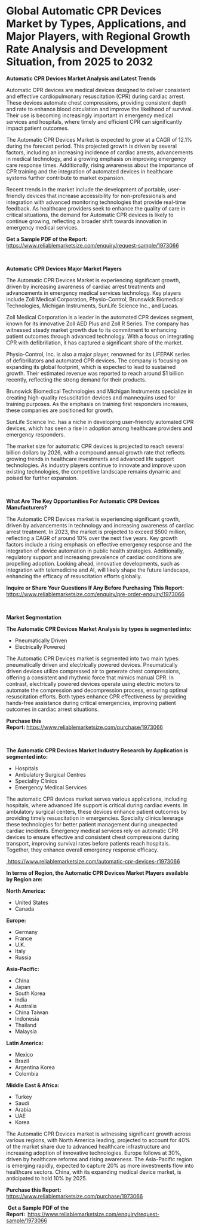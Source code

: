 <p><h1>Global Automatic CPR Devices Market by Types, Applications, and Major Players, with Regional Growth Rate Analysis and Development Situation, from 2025 to 2032</h1></p><p><strong>Automatic CPR Devices Market Analysis and Latest Trends</strong></p>
<p><p>Automatic CPR devices are medical devices designed to deliver consistent and effective cardiopulmonary resuscitation (CPR) during cardiac arrest. These devices automate chest compressions, providing consistent depth and rate to enhance blood circulation and improve the likelihood of survival. Their use is becoming increasingly important in emergency medical services and hospitals, where timely and efficient CPR can significantly impact patient outcomes.</p><p>The Automatic CPR Devices Market is expected to grow at a CAGR of 12.1% during the forecast period. This projected growth is driven by several factors, including an increasing incidence of cardiac arrests, advancements in medical technology, and a growing emphasis on improving emergency care response times. Additionally, rising awareness about the importance of CPR training and the integration of automated devices in healthcare systems further contribute to market expansion.</p><p>Recent trends in the market include the development of portable, user-friendly devices that increase accessibility for non-professionals and integration with advanced monitoring technologies that provide real-time feedback. As healthcare providers seek to enhance the quality of care in critical situations, the demand for Automatic CPR devices is likely to continue growing, reflecting a broader shift towards innovation in emergency medical services.</p></p>
<p><strong>Get a Sample PDF of the Report:&nbsp;</strong> <a href="https://www.reliablemarketsize.com/enquiry/request-sample/1973066?utm_campaign=2637&utm_medium=2&utm_source=Github&utm_content=ia&utm_term=13042025&utm_id=automatic-cpr-devices">https://www.reliablemarketsize.com/enquiry/request-sample/1973066</a></p>
<p>&nbsp;</p>
<p><strong>Automatic CPR Devices Major Market Players</strong></p>
<p><p>The Automatic CPR Devices Market is experiencing significant growth, driven by increasing awareness of cardiac arrest treatments and advancements in emergency medical services technology. Key players include Zoll Medical Corporation, Physio-Control, Brunswick Biomedical Technologies, Michigan Instruments, SunLife Science Inc., and Lucas.</p><p>Zoll Medical Corporation is a leader in the automated CPR devices segment, known for its innovative Zoll AED Plus and Zoll R Series. The company has witnessed steady market growth due to its commitment to enhancing patient outcomes through advanced technology. With a focus on integrating CPR with defibrillation, it has captured a significant share of the market.</p><p>Physio-Control, Inc. is also a major player, renowned for its LIFEPAK series of defibrillators and automated CPR devices. The company is focusing on expanding its global footprint, which is expected to lead to sustained growth. Their estimated revenue was reported to reach around $1 billion recently, reflecting the strong demand for their products.</p><p>Brunswick Biomedical Technologies and Michigan Instruments specialize in creating high-quality resuscitation devices and mannequins used for training purposes. As the emphasis on training first responders increases, these companies are positioned for growth. </p><p>SunLife Science Inc. has a niche in developing user-friendly automated CPR devices, which has seen a rise in adoption among healthcare providers and emergency responders. </p><p>The market size for automatic CPR devices is projected to reach several billion dollars by 2026, with a compound annual growth rate that reflects growing trends in healthcare investments and advanced life support technologies. As industry players continue to innovate and improve upon existing technologies, the competitive landscape remains dynamic and poised for further expansion.</p></p>
<p>&nbsp;</p>
<p><strong>What Are The Key Opportunities For Automatic CPR Devices Manufacturers?</strong></p>
<p><p>The Automatic CPR Devices market is experiencing significant growth, driven by advancements in technology and increasing awareness of cardiac arrest treatment. In 2023, the market is projected to exceed $500 million, reflecting a CAGR of around 10% over the next five years. Key growth factors include a rising emphasis on effective emergency response and the integration of device automation in public health strategies. Additionally, regulatory support and increasing prevalence of cardiac conditions are propelling adoption. Looking ahead, innovative developments, such as integration with telemedicine and AI, will likely shape the future landscape, enhancing the efficacy of resuscitation efforts globally.</p></p>
<p><strong>Inquire or Share Your Questions If Any Before Purchasing This Report:</strong> <a href="https://www.reliablemarketsize.com/enquiry/pre-order-enquiry/1973066?utm_campaign=2637&utm_medium=2&utm_source=Github&utm_content=ia&utm_term=13042025&utm_id=automatic-cpr-devices">https://www.reliablemarketsize.com/enquiry/pre-order-enquiry/1973066</a></p>
<p>&nbsp;</p>
<p><strong>Market Segmentation</strong></p>
<p><strong>The Automatic CPR Devices Market Analysis by types is segmented into:</strong></p>
<p><ul><li>Pneumatically Driven</li><li>Electrically Powered</li></ul></p>
<p><p>The Automatic CPR Devices market is segmented into two main types: pneumatically driven and electrically powered devices. Pneumatically driven devices utilize compressed air to generate chest compressions, offering a consistent and rhythmic force that mimics manual CPR. In contrast, electrically powered devices operate using electric motors to automate the compression and decompression process, ensuring optimal resuscitation efforts. Both types enhance CPR effectiveness by providing hands-free assistance during critical emergencies, improving patient outcomes in cardiac arrest situations.</p></p>
<p><strong>Purchase this Report:&nbsp;</strong><a href="https://www.reliablemarketsize.com/purchase/1973066?utm_campaign=2637&utm_medium=2&utm_source=Github&utm_content=ia&utm_term=13042025&utm_id=automatic-cpr-devices">https://www.reliablemarketsize.com/purchase/1973066</a></p>
<p>&nbsp;</p>
<p><strong>The Automatic CPR Devices Market Industry Research by Application is segmented into:</strong></p>
<p><ul><li>Hospitals</li><li>Ambulatory Surgical Centres</li><li>Speciality Clinics</li><li>Emergency Medical Services</li></ul></p>
<p><p>The automatic CPR devices market serves various applications, including hospitals, where advanced life support is critical during cardiac events. In ambulatory surgical centers, these devices enhance patient outcomes by providing timely resuscitation in emergencies. Specialty clinics leverage these technologies for better patient management during unexpected cardiac incidents. Emergency medical services rely on automatic CPR devices to ensure effective and consistent chest compressions during transport, improving survival rates before patients reach hospitals. Together, they enhance overall emergency response efficacy.</p></p>
<p><a href="https://www.reliablemarketsize.com/automatic-cpr-devices-r1973066?utm_campaign=2637&utm_medium=2&utm_source=Github&utm_content=ia&utm_term=13042025&utm_id=automatic-cpr-devices">&nbsp;https://www.reliablemarketsize.com/automatic-cpr-devices-r1973066</a></p>
<p><strong>In terms of Region, the Automatic CPR Devices Market Players available by Region are:</strong></p>
<p>
    <p> <strong> North America: </strong>
        <ul>
            <li>United States</li>
            <li>Canada</li>
        </ul>
        </p> 
    <p> <strong> Europe: </strong>
        <ul>
            <li>Germany</li>
            <li>France</li>
            <li>U.K.</li>
            <li>Italy</li>
            <li>Russia</li>
        </ul>
        </p> 
    <p> <strong> Asia-Pacific: </strong>
        <ul>
            <li>China</li>
            <li>Japan</li>
            <li>South Korea</li>
            <li>India</li>
            <li>Australia</li>
            <li>China Taiwan</li>
            <li>Indonesia</li>
            <li>Thailand</li>
            <li>Malaysia</li>
        </ul>
        </p> 
    <p> <strong> Latin America: </strong>
        <ul>
            <li>Mexico</li>
            <li>Brazil</li>
            <li>Argentina Korea</li>
            <li>Colombia</li>
        </ul>
        </p> 
    <p> <strong> Middle East & Africa: </strong>
        <ul>
            <li>Turkey</li>
            <li>Saudi</li>
            <li>Arabia</li>
            <li>UAE</li>
            <li>Korea</li>
        </ul>
    </p>
    </p>
<p><p>The Automatic CPR Devices market is witnessing significant growth across various regions, with North America leading, projected to account for 40% of the market share due to advanced healthcare infrastructure and increasing adoption of innovative technologies. Europe follows at 30%, driven by healthcare reforms and rising awareness. The Asia-Pacific region is emerging rapidly, expected to capture 20% as more investments flow into healthcare sectors. China, with its expanding medical device market, is anticipated to hold 10% by 2025.</p></p>
<p><strong>Purchase this Report: </strong><a href="https://www.reliablemarketsize.com/purchase/1973066?utm_campaign=2637&utm_medium=2&utm_source=Github&utm_content=ia&utm_term=13042025&utm_id=automatic-cpr-devices">https://www.reliablemarketsize.com/purchase/1973066</a></p>
<p>&nbsp;<strong>Get a Sample PDF of the Report:&nbsp;&nbsp;</strong><a href="https://www.reliablemarketsize.com/enquiry/request-sample/1973066?utm_campaign=2637&utm_medium=2&utm_source=Github&utm_content=ia&utm_term=13042025&utm_id=automatic-cpr-devices">https://www.reliablemarketsize.com/enquiry/request-sample/1973066</a></p>
<p><strong></strong></p>
<p><p></p><p></p><p></p></p>